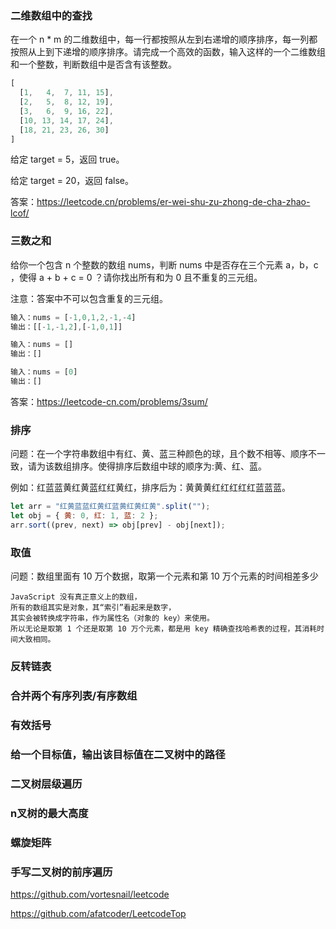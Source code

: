 ### 二维数组中的查找

在一个 n * m 的二维数组中，每一行都按照从左到右递增的顺序排序，每一列都按照从上到下递增的顺序排序。请完成一个高效的函数，输入这样的一个二维数组和一个整数，判断数组中是否含有该整数。

```js
[
  [1,   4,  7, 11, 15],
  [2,   5,  8, 12, 19],
  [3,   6,  9, 16, 22],
  [10, 13, 14, 17, 24],
  [18, 21, 23, 26, 30]
]
```

给定 target = 5，返回 true。

给定 target = 20，返回 false。


答案：https://leetcode.cn/problems/er-wei-shu-zu-zhong-de-cha-zhao-lcof/

### 三数之和

给你一个包含 n 个整数的数组 nums，判断 nums 中是否存在三个元素 a，b，c ，使得 a + b + c = 0 ？请你找出所有和为 0 且不重复的三元组。

注意：答案中不可以包含重复的三元组。

```js
输入：nums = [-1,0,1,2,-1,-4]
输出：[[-1,-1,2],[-1,0,1]]

输入：nums = []
输出：[]

输入：nums = [0]
输出：[]
```

答案：https://leetcode-cn.com/problems/3sum/

### 排序

问题：在一个字符串数组中有红、黄、蓝三种颜色的球，且个数不相等、顺序不一致，请为该数组排序。使得排序后数组中球的顺序为:黄、红、蓝。

例如：红蓝蓝黄红黄蓝红红黄红，排序后为：黄黄黄红红红红红蓝蓝蓝。

```js
let arr = "红黄蓝蓝红黄红蓝黄红黄红黄".split("");
let obj = { 黄: 0, 红: 1, 蓝: 2 };
arr.sort((prev, next) => obj[prev] - obj[next]);
```

### 取值

问题：数组里面有 10 万个数据，取第一个元素和第 10 万个元素的时间相差多少

```
JavaScript 没有真正意义上的数组，
所有的数组其实是对象，其“索引”看起来是数字，
其实会被转换成字符串，作为属性名（对象的 key）来使用。
所以无论是取第 1 个还是取第 10 万个元素，都是用 key 精确查找哈希表的过程，其消耗时间大致相同。
```





### 反转链表
### 合并两个有序列表/有序数组
### 有效括号
### 给一个目标值，输出该目标值在二叉树中的路径
### 二叉树层级遍历
### n叉树的最大高度

### 螺旋矩阵

### 手写二叉树的前序遍历

https://github.com/vortesnail/leetcode

https://github.com/afatcoder/LeetcodeTop